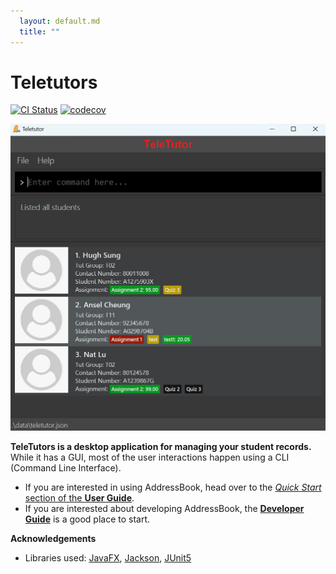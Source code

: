 ```yaml
---
  layout: default.md
  title: ""
---
```


# Teletutors

[![CI Status](https://github.com/AY2425S1-CS2103T-T16-4/tp/actions/workflows/gradle.yml/badge.svg)](https://github.com/AY2425S1-CS2103T-T16-4/tp/actions)
[![codecov](https://codecov.io/gh/AY2425S1-CS2103T-T16-4/tp/graph/badge.svg?token=P7IDBUROBS)](https://codecov.io/gh/AY2425S1-CS2103T-T16-4/tp)

![Ui](images/DataUi.png)

**TeleTutors is a desktop application for managing your student records.** While it has a GUI, most of the user interactions happen using a CLI (Command Line Interface).

* If you are interested in using AddressBook, head over to the [_Quick Start_ section of the **User Guide**](UserGuide.html#quick-start).
* If you are interested about developing AddressBook, the [**Developer Guide**](DeveloperGuide.html) is a good place to start.


**Acknowledgements**

* Libraries used: [JavaFX](https://openjfx.io/), [Jackson](https://github.com/FasterXML/jackson), [JUnit5](https://github.com/junit-team/junit5)
